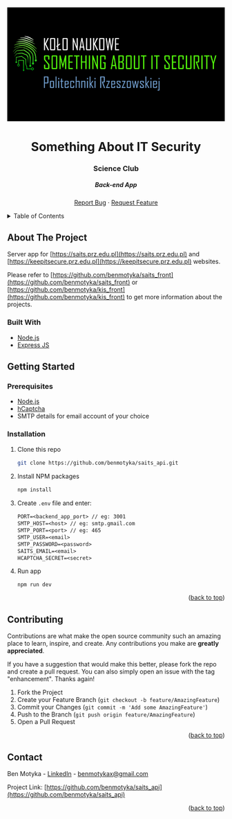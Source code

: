 <a name="readme-top"></a>

<br />
<div align="center">
  <a href="https://github.com/benmotyka/saits_api">
    <img src="readme/banner.png" alt="Banner">
  </a>
  <h1 align="center">Something About IT Security</h1>
  <h3 align="center">Science Club</h3>
  <h5 align="center">Back-end App</h5>
  <p align="center">
    <a href="https://github.com/benmotyka/saits_api/issues">Report Bug</a>
    ·
    <a href="https://github.com/benmotyka/saits_api/issues">Request Feature</a>
  </p>
</div>

<!-- TABLE OF CONTENTS -->
<details>
  <summary>Table of Contents</summary>
  <ol>
    <li>
      <a href="#about-the-project">About The Project</a>
      <ul>
        <li><a href="#built-with">Built With</a></li>
      </ul>
    </li>
    <li>
      <a href="#getting-started">Getting Started</a>
      <ul>
        <li><a href="#prerequisites">Prerequisites</a></li>
        <li><a href="#installation">Installation</a></li>
      </ul>
    </li>
    <li><a href="#contributing">Contributing</a></li>
    <li><a href="#contact">Contact</a></li>
  </ol>
</details>

<!-- ABOUT THE PROJECT -->

## About The Project

Server app for [https://saits.prz.edu.pl](https://saits.prz.edu.pl) and [https://keepitsecure.prz.edu.pl](https://keepitsecure.prz.edu.pl) websites. 

Please refer to [https://github.com/benmotyka/saits_front](https://github.com/benmotyka/saits_front) or [https://github.com/benmotyka/kis_front](https://github.com/benmotyka/kis_front) to get more information about the projects.

### Built With

* [Node.js](https://nodejs.org/)
* [Express JS](https://expressjs.com/)

<!-- GETTING STARTED -->

## Getting Started

### Prerequisites

- [Node.js](https://nodejs.org/en/download/)
- [hCaptcha](https://www.hcaptcha.com/)
- SMTP details for email account of your choice

### Installation

1. Clone this repo
   ```sh
   git clone https://github.com/benmotyka/saits_api.git
   ```
2. Install NPM packages
   ```sh
   npm install
   ```
3. Create `.env` file and enter:
   ```
   PORT=<backend_app_port> // eg: 3001
   SMTP_HOST=<host> // eg: smtp.gmail.com
   SMTP_PORT=<port> // eg: 465
   SMTP_USER=<email>
   SMTP_PASSWORD=<password>
   SAITS_EMAIL=<email>
   HCAPTCHA_SECRET=<secret> 
   ```
4. Run app
   ```sh
   npm run dev
   ```
<p align="right">(<a href="#readme-top">back to top</a>)</p>

<!-- CONTRIBUTING -->

## Contributing

Contributions are what make the open source community such an amazing place to learn, inspire, and create. Any contributions you make are **greatly appreciated**.

If you have a suggestion that would make this better, please fork the repo and create a pull request. You can also simply open an issue with the tag "enhancement".
Thanks again!

1. Fork the Project
2. Create your Feature Branch (`git checkout -b feature/AmazingFeature`)
3. Commit your Changes (`git commit -m 'Add some AmazingFeature'`)
4. Push to the Branch (`git push origin feature/AmazingFeature`)
5. Open a Pull Request

<p align="right">(<a href="#readme-top">back to top</a>)</p>

<!-- LICENSE
## License

Distributed under the MIT License. See `LICENSE.txt` for more information.

<p align="right">(<a href="#readme-top">back to top</a>)</p>
 -->

## Contact

Ben Motyka - [LinkedIn](https://www.linkedin.com/in/ben-motyka-97a729240/) - benmotykax@gmail.com

Project Link: [https://github.com/benmotyka/saits_api](https://github.com/benmotyka/saits_api)

<p align="right">(<a href="#readme-top">back to top</a>)</p>

